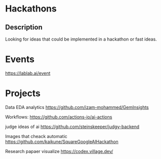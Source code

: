 # Hackathons


## Description
Looking for ideas that could be implemented in a hackathon or fast ideas.

# Events 

https://lablab.ai/event


# Projects 


Data EDA analytics
https://github.com/izam-mohammed/GemInsights



Workflows:
https://github.com/actions-io/ai-actions


judge ideas of ai
https://github.com/steinskeeper/judgy-backend


Images that cheack automatic
https://github.com/kaikune/SquareGoogleAIHackathon

Research papaer visualize
https://codex.village.dev/